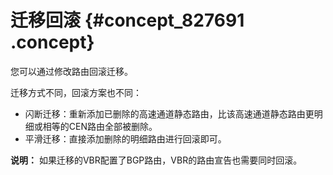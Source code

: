 # 迁移回滚 {#concept_827691 .concept}

您可以通过修改路由回滚迁移。

迁移方式不同，回滚方案也不同：

-   闪断迁移：重新添加已删除的高速通道静态路由，比该高速通道静态路由更明细或相等的CEN路由全部被删除。
-   平滑迁移：直接添加删除的明细路由进行回滚即可。

**说明：** 如果迁移的VBR配置了BGP路由，VBR的路由宣告也需要同时回滚。

